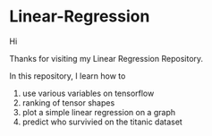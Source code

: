# Linear-Regression
Hi 

Thanks for visiting my Linear Regression Repository. 

In this repository, I learn how to

1. use various variables on tensorflow
2. ranking of tensor shapes
3. plot a simple linear regression on a graph
4. predict who survivied on the titanic dataset
